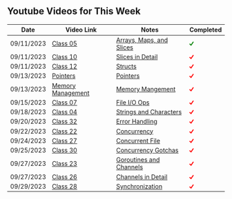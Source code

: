 ## Youtube Videos for This Week
| Date | Video Link | Notes | Completed |
| ---- | ---------- | ----- | --------- |
| 09/11/2023 | [Class 05](https://www.youtube.com/watch?v=pHl9r3B2DFI&list=PLoILbKo9rG3skRCj37Kn5Zj803hhiuRK6&index=11) | [Arrays, Maps, and Slices](https://github.com/ACHarrison32/4143-PLC/blob/main/Lecture%20Notes/Week%203-4/Arrays_Slices_Maps.go) | <img src="https://github.com/ACHarrison32/4883-PT-Harrison/blob/main/index.png" width="10">|
| 09/11/2023 | [Class 10](https://www.youtube.com/watch?v=pHl9r3B2DFI&list=PLoILbKo9rG3skRCj37Kn5Zj803hhiuRK6&index=11) | [Slices in Detail]() | <img src="https://github.com/ACHarrison32/4883-PT-Harrison/blob/main/images.png" width="10">|
| 09/11/2023 | [Class 12](https://www.youtube.com/watch?v=0m6iFd9N_CY&list=PLoILbKo9rG3skRCj37Kn5Zj803hhiuRK6&index=13) | [Structs]() | <img src="https://github.com/ACHarrison32/4883-PT-Harrison/blob/main/images.png" width="10">|
| 09/13/2023 | [Pointers](https://www.youtube.com/watch?v=mqH21m0MsWk) | [Pointers]() | <img src="https://github.com/ACHarrison32/4883-PT-Harrison/blob/main/images.png" width="10">|
| 09/13/2023 | [Memory Management](https://www.youtube.com/watch?v=G1SP9uDJD0g&t=29s) | [Memory Mangement]() | <img src="https://github.com/ACHarrison32/4883-PT-Harrison/blob/main/images.png" width="10">|
| 09/15/2023 | [Class 07](https://www.youtube.com/watch?v=dqEtGT-dxoY&list=PLoILbKo9rG3skRCj37Kn5Zj803hhiuRK6&index=8) | [File I/O Ops]() | <img src="https://github.com/ACHarrison32/4883-PT-Harrison/blob/main/images.png" width="10">|
| 09/18/2023 | [Class 04](https://www.youtube.com/watch?v=nxWqANttAdA&list=PLoILbKo9rG3skRCj37Kn5Zj803hhiuRK6&index=5) | [Strings and Characters]() | <img src="https://github.com/ACHarrison32/4883-PT-Harrison/blob/main/images.png" width="10">|
| 09/20/2023 | [Class 32](https://www.youtube.com/watch?v=oIxXp0OgK_0&list=PLoILbKo9rG3skRCj37Kn5Zj803hhiuRK6&index=32) | [Error Handling]() | <img src="https://github.com/ACHarrison32/4883-PT-Harrison/blob/main/images.png" width="10">|
| 09/22/2023 | [Class 22](https://www.youtube.com/watch?v=A3R-4ZYBqvE&list=PLoILbKo9rG3skRCj37Kn5Zj803hhiuRK6&index=22) | [Concurrency]() | <img src="https://github.com/ACHarrison32/4883-PT-Harrison/blob/main/images.png" width="10">|
| 09/24/2023 | [Class 27](https://www.youtube.com/watch?v=SPD7TykYy5w&list=PLoILbKo9rG3skRCj37Kn5Zj803hhiuRK6&index=27) | [Concurrent File]() | <img src="https://github.com/ACHarrison32/4883-PT-Harrison/blob/main/images.png" width="10">|
| 09/25/2023 | [Class 30](https://www.youtube.com/watch?v=K1hwpNnCJgY&list=PLoILbKo9rG3skRCj37Kn5Zj803hhiuRK6&index=30) | [Concurrency Gotchas]() | <img src="https://github.com/ACHarrison32/4883-PT-Harrison/blob/main/images.png" width="10">|
| 09/27/2023 | [Class 23](https://www.youtube.com/watch?v=zJd7Dvg3XCk&list=PLoILbKo9rG3skRCj37Kn5Zj803hhiuRK6&index=23) | [Goroutines and Channels]() | <img src="https://github.com/ACHarrison32/4883-PT-Harrison/blob/main/images.png" width="10">|
| 09/27/2023 | [Class 26](https://www.youtube.com/watch?v=fCkxKGd6CVQ&list=PLoILbKo9rG3skRCj37Kn5Zj803hhiuRK6&index=26) | [Channels in Detail]() | <img src="https://github.com/ACHarrison32/4883-PT-Harrison/blob/main/images.png" width="10">|
| 09/29/2023 | [Class 28](https://www.youtube.com/watch?v=DtXNSE3Yejg&list=PLoILbKo9rG3skRCj37Kn5Zj803hhiuRK6&index=28) | [Synchronization]() | <img src="https://github.com/ACHarrison32/4883-PT-Harrison/blob/main/images.png" width="10">|
